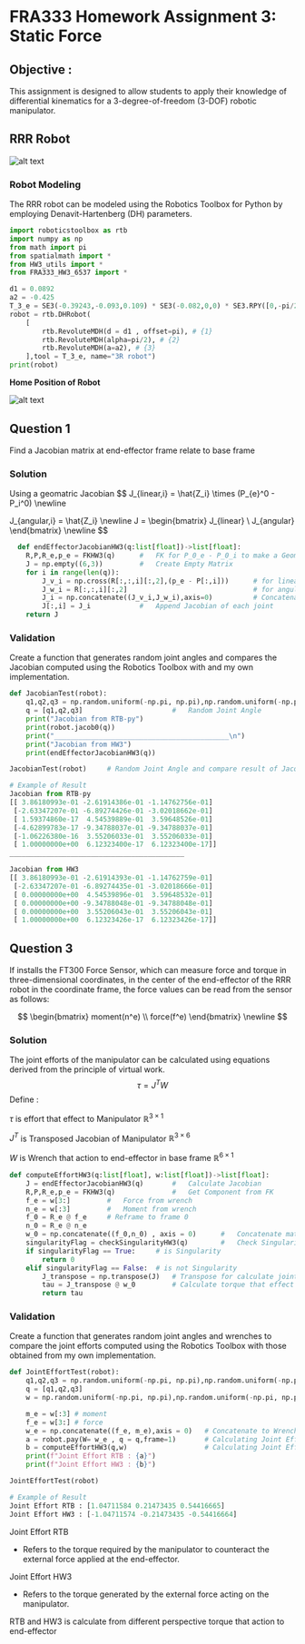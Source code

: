 # FRA333 Homework Assignment 3: Static Force
## Objective :
This assignment is designed to allow students to apply their knowledge of differential kinematics for a 3-degree-of-freedom (3-DOF) robotic manipulator.

## RRR Robot

![alt text](image.png)

### Robot Modeling
The RRR robot can be modeled using the Robotics Toolbox for Python by employing Denavit-Hartenberg (DH) parameters.
```py
import roboticstoolbox as rtb
import numpy as np
from math import pi
from spatialmath import *
from HW3_utils import *
from FRA333_HW3_6537 import *

d1 = 0.0892
a2 = -0.425
T_3_e = SE3(-0.39243,-0.093,0.109) * SE3(-0.082,0,0) * SE3.RPY([0,-pi/2,0])
robot = rtb.DHRobot(
    [
        rtb.RevoluteMDH(d = d1 , offset=pi), # {1}
        rtb.RevoluteMDH(alpha=pi/2), # {2}
        rtb.RevoluteMDH(a=a2), # {3}
    ],tool = T_3_e, name="3R robot")
print(robot)
```
**Home Position of Robot**

![alt text](image-2.png)

## Question 1
Find a Jacobian matrix at end-effector frame relate to base frame

### Solution
Using a geomatric Jacobian
$$
J_{linear,i} = \hat{Z_i} \times (P_{e}^0 - P_i^0) \newline

J_{angular,i} = \hat{Z_i} \newline 
J = \begin{bmatrix}
J_{linear} \\
J_{angular}
\end{bmatrix} \newline
$$
```py
  def endEffectorJacobianHW3(q:list[float])->list[float]:
    R,P,R_e,p_e = FKHW3(q)      #   FK for P_0_e - P_0_i to make a Geomatric Jacobian
    J = np.empty((6,3))         #   Create Empty Matrix   
    for i in range(len(q)):
        J_v_i = np.cross(R[:,:,i][:,2],(p_e - P[:,i]))      # for linear velocity   Z cross (P_e - P_i)
        J_w_i = R[:,:,i][:,2]                               # for angular velocity  Z
        J_i = np.concatenate((J_v_i,J_w_i),axis=0)          # Concatenate the jacobian component
        J[:,i] = J_i            #   Append Jacobian of each joint
    return J
```

### Validation
Create a function that generates random joint angles and compares the Jacobian computed using the Robotics Toolbox with and my own implementation.

```py
def JacobianTest(robot):
    q1,q2,q3 = np.random.uniform(-np.pi, np.pi),np.random.uniform(-np.pi, np.pi),np.random.uniform(-np.pi, np.pi)
    q = [q1,q2,q3]                      #   Random Joint Angle
    print("Jacobian from RTB-py")
    print(robot.jacob0(q))
    print("___________________________________________\n")
    print("Jacobian from HW3")
    print(endEffectorJacobianHW3(q))
```
```py
JacobianTest(robot)     # Random Joint Angle and compare result of Jacobian matrix
```

```py
# Example of Result
Jacobian from RTB-py
[[ 3.86180993e-01 -2.61914386e-01 -1.14762756e-01]
 [-2.63347207e-01 -6.89274426e-01 -3.02018662e-01]
 [ 1.59374860e-17  4.54539889e-01  3.59648526e-01]
 [-4.62899783e-17 -9.34788037e-01 -9.34788037e-01]
 [-1.06226380e-16  3.55206033e-01  3.55206033e-01]
 [ 1.00000000e+00  6.12323400e-17  6.12323400e-17]]
___________________________________________

Jacobian from HW3
[[ 3.86180993e-01 -2.61914393e-01 -1.14762759e-01]
 [-2.63347207e-01 -6.89274435e-01 -3.02018666e-01]
 [ 0.00000000e+00  4.54539896e-01  3.59648532e-01]
 [ 0.00000000e+00 -9.34788048e-01 -9.34788048e-01]
 [ 0.00000000e+00  3.55206043e-01  3.55206043e-01]
 [ 1.00000000e+00  6.12323426e-17  6.12323426e-17]]
 ```

## Question 3
If  installs the FT300 Force Sensor, which can measure force and torque in three-dimensional coordinates, in the center of the end-effector of the RRR robot in the coordinate frame, the force values can be read from the sensor as follows:

$$
\begin{bmatrix}
moment(n^e) \\
force(f^e)
\end{bmatrix} \newline
$$

### Solution
The joint efforts of the manipulator can be calculated using equations derived from the principle of virtual work.
$$
\tau = J^TW
$$
Define :

$\tau$  is effort that effect to Manipulator $\mathbb{R}^{3 \times 1}$

$J^T$   is Transposed Jacobian of Manipulator $\mathbb{R}^{3 \times 6}$

$W$     is Wrench that action to end-effector in base frame $\mathbb{R}^{6 \times 1}$ 


```py
def computeEffortHW3(q:list[float], w:list[float])->list[float]:
    J = endEffectorJacobianHW3(q)       #   Calculate Jacobian
    R,P,R_e,p_e = FKHW3(q)              #   Get Component from FK
    f_e = w[3:]         #   Force from wrench
    n_e = w[:3]         #   Moment from wrench 
    f_0 = R_e @ f_e     # Reframe to frame 0
    n_0 = R_e @ n_e
    w_0 = np.concatenate((f_0,n_0) , axis = 0)      #   Concatenate matrix to [f_0 ; n_0]
    singularityFlag = checkSingularityHW3(q)        #   Check Singularity
    if singularityFlag == True:     # is Singularity
        return 0
    elif singularityFlag == False:  # is not Singularity
        J_transpose = np.transpose(J)   # Transpose for calculate joint effort
        tau = J_transpose @ w_0         # Calculate torque that effect to 
        return tau
```

### Validation
Create a function that generates random joint angles and wrenches to compare the joint efforts computed using the Robotics Toolbox with those obtained from my own implementation.

```py
def JointEffortTest(robot):
    q1,q2,q3 = np.random.uniform(-np.pi, np.pi),np.random.uniform(-np.pi, np.pi),np.random.uniform(-np.pi, np.pi)
    q = [q1,q2,q3]
    w = np.random.uniform(-np.pi, np.pi),np.random.uniform(-np.pi, np.pi),np.random.uniform(-np.pi, np.pi),np.random.uniform(-np.pi, np.pi),np.random.uniform(-np.pi, np.pi),np.random.uniform(-np.pi, np.pi)

    m_e = w[:3] # moment
    f_e = w[3:] # force
    w_e = np.concatenate((f_e, m_e),axis = 0)   # Concatenate to Wrench vector
    a = robot.pay(W= w_e , q = q,frame=1)       # Calculating Joint Effort from RTB-py
    b = computeEffortHW3(q,w)                   # Calculating Joint Effort from HW3
    print(f"Joint Effort RTB : {a}")
    print(f"Joint Effort HW3 : {b}")
```
```py
JointEffortTest(robot)
```
```py
# Example of Result
Joint Effort RTB : [1.04711584 0.21473435 0.54416665]
Joint Effort HW3 : [-1.04711574 -0.21473435 -0.54416664]
```

Joint Effort RTB 
- Refers to the torque required by the manipulator to counteract the external force applied at the end-effector.

Joint Effort HW3 
- Refers to the torque generated by the external force acting on the manipulator.

RTB and HW3 is calculate from different perspective torque that action to end-effector